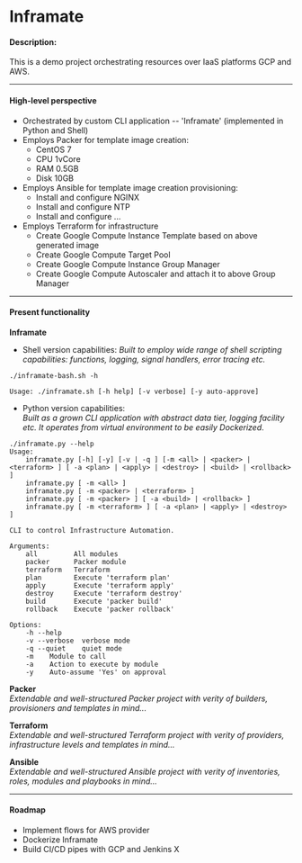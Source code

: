 # Inframate

#### Description:
This is a demo project orchestrating resources over IaaS platforms GCP and AWS.

---
#### High-level perspective   
- Orchestrated by custom CLI application -- 'Inframate' (implemented in Python and Shell) 
- Employs Packer for template image creation:
    * CentOS 7
    * CPU 1vCore
    * RAM 0.5GB
    * Disk 10GB
- Employs Ansible for template image creation provisioning: 
    * Install and configure NGINX
    * Install and configure NTP
    * Install and configure ...
- Employs Terraform for infrastructure 
    * Create Google Compute Instance Template based on above generated image
    * Create Google Compute Target Pool
    * Create Google Compute Instance Group Manager
    * Create Google Compute Autoscaler and attach it to above Group Manager

---
#### Present functionality
**Inframate**
* Shell version capabilities:
_Built to employ wide range of shell scripting capabilities: functions, logging, 
signal handlers, error tracing etc._
```text
./inframate-bash.sh -h

Usage: ./inframate.sh [-h help] [-v verbose] [-y auto-approve]
```

* Python version capabilities:  
_Built as a grown CLI application with abstract data tier, logging facility etc. 
It operates from virtual environment to be easily Dockerized_.
```text
./inframate.py --help
Usage:
    inframate.py [-h] [-y] [-v | -q ] [-m <all> | <packer> | <terraform> ] [ -a <plan> | <apply> | <destroy> | <build> | <rollback> ]
    inframate.py [ -m <all> ]
    inframate.py [ -m <packer> | <terraform> ]
    inframate.py [ -m <packer> ] [ -a <build> | <rollback> ]
    inframate.py [ -m <terraform> ] [ -a <plan> | <apply> | <destroy> ]

CLI to control Infrastructure Automation.

Arguments:
    all         All modules
    packer      Packer module
    terraform   Terraform
    plan        Execute 'terraform plan'
    apply       Execute 'terraform apply'
    destroy     Execute 'terraform destroy'
    build       Execute 'packer build'
    rollback    Execute 'packer rollback'

Options:
    -h --help
    -v --verbose  verbose mode
    -q --quiet    quiet mode
    -m    Module to call
    -a    Action to execute by module
    -y    Auto-assume 'Yes' on approval
```

**Packer**  
_Extendable and well-structured Packer project with verity of builders, 
provisioners and templates in mind..._

**Terraform**  
_Extendable and well-structured Terraform project with verity of providers, 
infrastructure levels and templates in mind..._

**Ansible**  
_Extendable and well-structured Ansible project with verity of inventories, 
roles, modules and playbooks in mind..._


---
#### Roadmap
- Implement flows for AWS provider
- Dockerize Inframate
- Build CI/CD pipes with GCP and Jenkins X